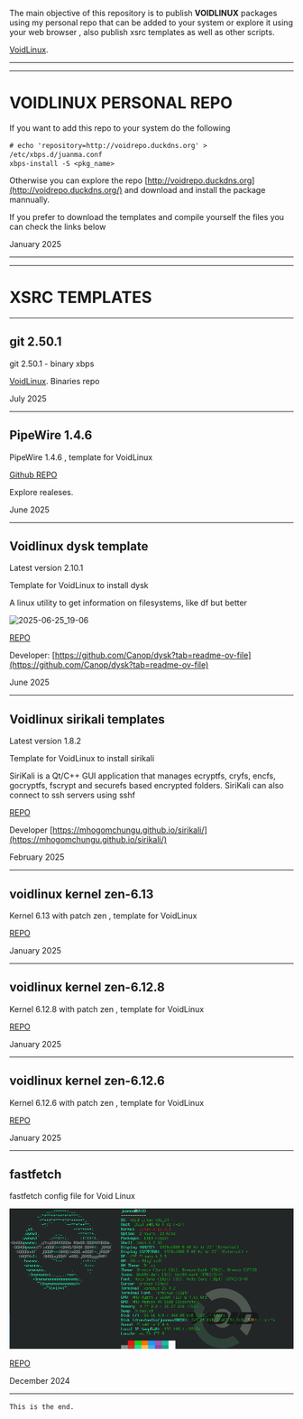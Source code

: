 
The main objective of this repository is to publish **VOIDLINUX** packages using my personal repo that can be added to your system or explore it using your web browser , also publish xsrc templates as well as other scripts.

[VoidLinux](https://voidlinux.org/).

* * *
* * *

# VOIDLINUX PERSONAL REPO

If you want to add this repo to your system do the following

```
# echo 'repository=http://voidrepo.duckdns.org' > /etc/xbps.d/juanma.conf
xbps-install -S <pkg_name>
```

Otherwise you can explore the repo [http://voidrepo.duckdns.org](http://voidrepo.duckdns.org/) and download and install the package mannually.

If you prefer to download the templates and compile yourself the files you can check the links below

<span id="span1" >January 2025</span>

* * *
* * *

# XSRC TEMPLATES

* * *

## git 2.50.1 

git 2.50.1 - binary xbps

[VoidLinux](https://voidlinux.org/). Binaries repo

<span id="span1" >July 2025</span>

* * *


## PipeWire 1.4.6

PipeWire 1.4.6 , template for VoidLinux

[Github REPO](https://github.com/jmboris/Pipewire)

Explore realeses.

<span id="span1" >June 2025</span>

* * *

## Voidlinux dysk template

Latest version 2.10.1

Template for VoidLinux to install dysk

A linux utility to get information on filesystems, like df but better

![2025-06-25_19-06](https://github.com/user-attachments/assets/670e6ea1-4a22-4896-b304-ad445809abf4)

[REPO](https://github.com/jmboris/Voidlinux-dysk)


Developer:
[https://github.com/Canop/dysk?tab=readme-ov-file](https://github.com/Canop/dysk?tab=readme-ov-file)

<span id="span1" >June 2025</span>

* * *

## Voidlinux sirikali templates

Latest version 1.8.2

Template for VoidLinux to install sirikali

SiriKali is a Qt/C++ GUI application that manages ecryptfs, cryfs, encfs, gocryptfs, fscrypt and securefs based encrypted folders. SiriKali can also connect to ssh servers using sshf

[REPO](https://github.com/jmboris/Voidlinux-sirikali-templates)


Developer 
[https://mhogomchungu.github.io/sirikali/](https://mhogomchungu.github.io/sirikali/)

<span id="span1" >February 2025</span>

* * *

## voidlinux kernel zen-6.13

Kernel 6.13 with patch zen , template for VoidLinux

[REPO](https://github.com/jmboris/voidlinux-kernel-zen-6.13)

<span id="span1" >January 2025</span>

* * *

## voidlinux kernel zen-6.12.8

Kernel 6.12.8 with patch zen , template for VoidLinux

[REPO](https://github.com/jmboris/voidlinux-kernel-zen-6.12.8)

<span id="span1" >January 2025</span>

* * *

## voidlinux kernel zen-6.12.6 

Kernel 6.12.6 with patch zen , template for VoidLinux

[REPO](https://github.com/jmboris/voidlinux-kernel-zen-6.12.6)

<span id="span1" >January 2025</span>

* * *




## fastfetch

fastfetch config file for Void Linux

![2025-06-29_13-13](./2025-06-29_13-13.png)

[REPO](https://github.com/jmboris/fastfetch)

<span id="span1" >December 2024</span>



* * *

```
This is the end.
```
